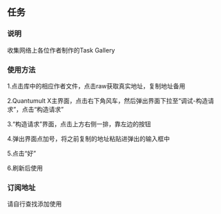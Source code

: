 ## 任务

### 说明

收集网络上各位作者制作的Task Gallery

### 使用方法

1.点击库中的相应作者文件，点击raw获取真实地址，复制地址备用

2.Quantumult X主界面，点击右下角风车，然后弹出界面下拉至“调试-构造请求”，点击“构造请求”

3.“构造请求”界面，点击上方右侧一排，靠左边的按钮

4.弹出界面点加号，将之前复制的地址粘贴进弹出的输入框中

5.点击“好”

6.刷新后使用

### 订阅地址

请自行查找添加使用
